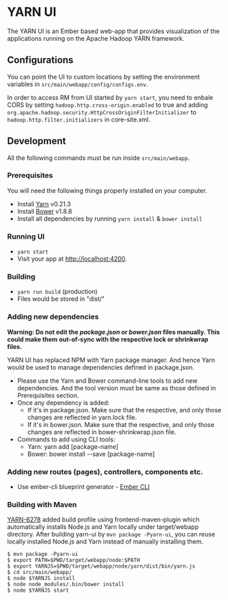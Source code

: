 <!--
   Licensed to the Apache Software Foundation (ASF) under one or more
   contributor license agreements.  See the NOTICE file distributed with
   this work for additional information regarding copyright ownership.
   The ASF licenses this file to You under the Apache License, Version 2.0
   (the "License"); you may not use this file except in compliance with
   the License.  You may obtain a copy of the License at

       http://www.apache.org/licenses/LICENSE-2.0

   Unless required by applicable law or agreed to in writing, software
   distributed under the License is distributed on an "AS IS" BASIS,
   WITHOUT WARRANTIES OR CONDITIONS OF ANY KIND, either express or implied.
   See the License for the specific language governing permissions and
   limitations under the License.
-->

# YARN UI

The YARN UI is an Ember based web-app that provides visualization of the applications running on the Apache Hadoop YARN framework.

## Configurations

You can point the UI to custom locations by setting the environment variables in `src/main/webapp/config/configs.env`.

In order to access RM from UI started by `yarn start`,
you need to enbale CORS by setting `hadoop.http.cross-origin.enabled` to true
and adding `org.apache.hadoop.security.HttpCrossOriginFilterInitializer`
to `hadoop.http.filter.initializers` in core-site.xml.

## Development

All the following commands must be run inside `src/main/webapp`.

### Prerequisites

You will need the following things properly installed on your computer.

* Install [Yarn](https://yarnpkg.com) v0.21.3
* Install [Bower](http://bower.io/) v1.8.8
* Install all dependencies by running `yarn install` & `bower install`

### Running UI

* `yarn start`
* Visit your app at [http://localhost:4200](http://localhost:4200).

### Building

* `yarn run build` (production)
* Files would be stored in "dist/"

### Adding new dependencies

**Warning: Do not edit the _package.json_ or _bower.json_ files manually. This could make them out-of-sync with the respective lock or shrinkwrap files.**

YARN UI has replaced NPM with Yarn package manager. And hence Yarn would be used to manage dependencies defined in package.json.

* Please use the Yarn and Bower command-line tools to add new dependencies. And the tool version must be same as those defined in Prerequisites section.
* Once any dependency is added:
  *  If it's in package.json. Make sure that the respective, and only those changes are reflected in yarn.lock file.
  *  If it's in bower.json. Make sure that the respective, and only those changes are reflected in bower-shrinkwrap.json file.
* Commands to add using CLI tools:
  * Yarn: yarn add [package-name]
  * Bower: bower install --save [package-name]

### Adding new routes (pages), controllers, components etc.

* Use ember-cli blueprint generator - [Ember CLI](http://ember-cli.com/extending/#generators-and-blueprints)

### Building with Maven

[YARN-6278](https://issues.apache.org/jira/browse/YARN-6278)
added build profile using frontend-maven-plugin which
automatically installs Node.js and Yarn locally under target/webapp directory.
After building yarn-ui by `mvn package -Pyarn-ui`, you can reuse
locally installed Node.js and Yarn instead of manually installing them.

```
$ mvn package -Pyarn-ui
$ export PATH=$PWD/target/webapp/node:$PATH
$ export YARNJS=$PWD/target/webapp/node/yarn/dist/bin/yarn.js
$ cd src/main/webapp/
$ node $YARNJS install
$ node node_modules/.bin/bower install
$ node $YARNJS start
```
